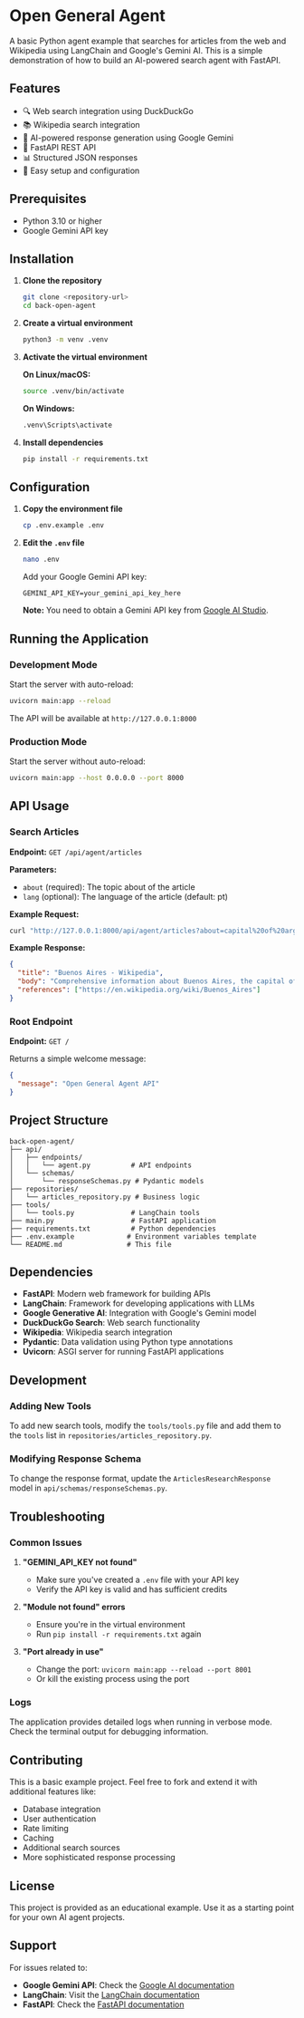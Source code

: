 # Open General Agent

A basic Python agent example that searches for articles from the web and Wikipedia using LangChain and Google's Gemini AI. This is a simple demonstration of how to build an AI-powered search agent with FastAPI.

## Features

- 🔍 Web search integration using DuckDuckGo
- 📚 Wikipedia search integration
- 🤖 AI-powered response generation using Google Gemini
- 🚀 FastAPI REST API
- 📊 Structured JSON responses
- 🔧 Easy setup and configuration

## Prerequisites

- Python 3.10 or higher
- Google Gemini API key

## Installation

1. **Clone the repository**
   ```bash
   git clone <repository-url>
   cd back-open-agent
   ```

2. **Create a virtual environment**
   ```bash
   python3 -m venv .venv
   ```

3. **Activate the virtual environment**
   
   **On Linux/macOS:**
   ```bash
   source .venv/bin/activate
   ```
   
   **On Windows:**
   ```bash
   .venv\Scripts\activate
   ```

4. **Install dependencies**
   ```bash
   pip install -r requirements.txt
   ```

## Configuration

1. **Copy the environment file**
   ```bash
   cp .env.example .env
   ```

2. **Edit the `.env` file**
   ```bash
   nano .env
   ```
   
   Add your Google Gemini API key:
   ```
   GEMINI_API_KEY=your_gemini_api_key_here
   ```

   **Note:** You need to obtain a Gemini API key from [Google AI Studio](https://makersuite.google.com/app/apikey).

## Running the Application

### Development Mode

Start the server with auto-reload:
```bash
uvicorn main:app --reload
```

The API will be available at `http://127.0.0.1:8000`

### Production Mode

Start the server without auto-reload:
```bash
uvicorn main:app --host 0.0.0.0 --port 8000
```

## API Usage

### Search Articles

**Endpoint:** `GET /api/agent/articles`

**Parameters:**
- `about` (required): The topic about of the article
- `lang` (optional): The language of the article (default: pt)

**Example Request:**
```bash
curl "http://127.0.0.1:8000/api/agent/articles?about=capital%20of%20argentina&lang=en"
```

**Example Response:**
```json
{
  "title": "Buenos Aires - Wikipedia",
  "body": "Comprehensive information about Buenos Aires, the capital of Argentina",
  "references": ["https://en.wikipedia.org/wiki/Buenos_Aires"]
}
```

### Root Endpoint

**Endpoint:** `GET /`

Returns a simple welcome message:
```json
{
  "message": "Open General Agent API"
}
```

## Project Structure

```
back-open-agent/
├── api/
│   ├── endpoints/
│   │   └── agent.py          # API endpoints
│   └── schemas/
│       └── responseSchemas.py # Pydantic models
├── repositories/
│   └── articles_repository.py # Business logic
├── tools/
│   └── tools.py              # LangChain tools
├── main.py                   # FastAPI application
├── requirements.txt          # Python dependencies
├── .env.example             # Environment variables template
└── README.md                # This file
```

## Dependencies

- **FastAPI**: Modern web framework for building APIs
- **LangChain**: Framework for developing applications with LLMs
- **Google Generative AI**: Integration with Google's Gemini model
- **DuckDuckGo Search**: Web search functionality
- **Wikipedia**: Wikipedia search integration
- **Pydantic**: Data validation using Python type annotations
- **Uvicorn**: ASGI server for running FastAPI applications

## Development

### Adding New Tools

To add new search tools, modify the `tools/tools.py` file and add them to the `tools` list in `repositories/articles_repository.py`.

### Modifying Response Schema

To change the response format, update the `ArticlesResearchResponse` model in `api/schemas/responseSchemas.py`.

## Troubleshooting

### Common Issues

1. **"GEMINI_API_KEY not found"**
   - Make sure you've created a `.env` file with your API key
   - Verify the API key is valid and has sufficient credits

2. **"Module not found" errors**
   - Ensure you're in the virtual environment
   - Run `pip install -r requirements.txt` again

3. **"Port already in use"**
   - Change the port: `uvicorn main:app --reload --port 8001`
   - Or kill the existing process using the port

### Logs

The application provides detailed logs when running in verbose mode. Check the terminal output for debugging information.

## Contributing

This is a basic example project. Feel free to fork and extend it with additional features like:

- Database integration
- User authentication
- Rate limiting
- Caching
- Additional search sources
- More sophisticated response processing

## License

This project is provided as an educational example. Use it as a starting point for your own AI agent projects.

## Support

For issues related to:
- **Google Gemini API**: Check the [Google AI documentation](https://ai.google.dev/)
- **LangChain**: Visit the [LangChain documentation](https://python.langchain.com/)
- **FastAPI**: Check the [FastAPI documentation](https://fastapi.tiangolo.com/) 